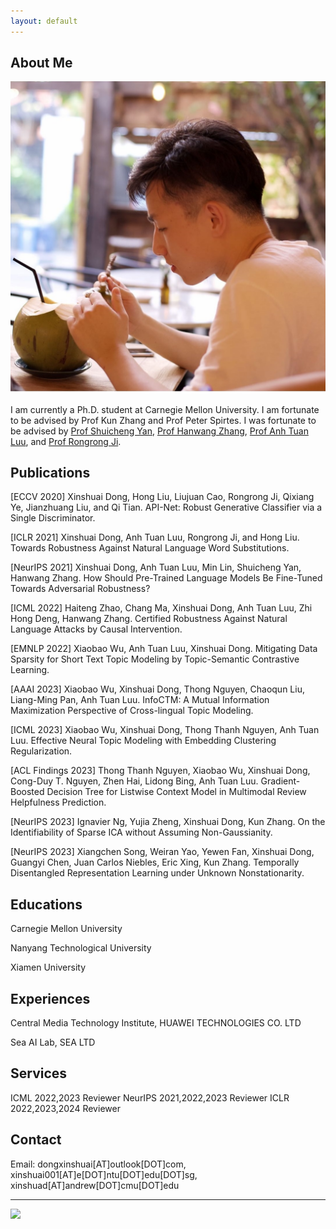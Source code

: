 ```yaml
---
layout: default
---
```


## About Me

<img class="profile-picture" src="me.jpg">

I am currently a Ph.D. student at Carnegie Mellon University. I am fortunate to be advised by Prof Kun Zhang and Prof Peter Spirtes. I was fortunate to be advised by [Prof Shuicheng Yan](https://yanshuicheng.ai/), [Prof Hanwang Zhang](https://personal.ntu.edu.sg/hanwangzhang/), [Prof Anh Tuan Luu](https://tuanluu.github.io/), and [Prof Rongrong Ji](https://mac.xmu.edu.cn/rrji_en/). 

## Publications

[ECCV 2020] 
Xinshuai Dong, Hong Liu, Liujuan Cao, Rongrong Ji, Qixiang Ye, Jianzhuang Liu, and Qi Tian.
API-Net: Robust Generative Classifier via a Single Discriminator.

[ICLR 2021] Xinshuai Dong, Anh Tuan Luu, Rongrong Ji, and Hong Liu. 
Towards Robustness Against Natural Language Word Substitutions.

[NeurIPS 2021] Xinshuai Dong, Anh Tuan Luu, Min Lin, Shuicheng Yan, Hanwang Zhang.
How Should Pre-Trained Language Models Be Fine-Tuned Towards Adversarial Robustness?

[ICML 2022] Haiteng Zhao, Chang Ma, Xinshuai Dong, Anh Tuan Luu, Zhi Hong Deng, Hanwang Zhang.
Certified Robustness Against Natural Language Attacks by Causal Intervention.

[EMNLP 2022] Xiaobao Wu, Anh Tuan Luu, Xinshuai Dong.
Mitigating Data Sparsity for Short Text Topic Modeling by Topic-Semantic Contrastive Learning.

[AAAI 2023] Xiaobao Wu, Xinshuai Dong, Thong Nguyen, Chaoqun Liu, Liang-Ming Pan, Anh Tuan Luu.
InfoCTM: A Mutual Information Maximization Perspective of Cross-lingual Topic Modeling.

[ICML 2023] Xiaobao Wu, Xinshuai Dong, Thong Thanh Nguyen, Anh Tuan Luu.
Effective Neural Topic Modeling with Embedding Clustering Regularization.

[ACL Findings 2023] Thong Thanh Nguyen, Xiaobao Wu, Xinshuai Dong, Cong-Duy T. Nguyen, Zhen Hai, Lidong Bing, Anh Tuan Luu.
Gradient-Boosted Decision Tree for Listwise Context Model in Multimodal Review Helpfulness Prediction.

[NeurIPS 2023] Ignavier Ng, Yujia Zheng, Xinshuai Dong, Kun Zhang.
On the Identifiability of Sparse ICA without Assuming Non-Gaussianity.

[NeurIPS 2023] Xiangchen Song, Weiran Yao, Yewen Fan, Xinshuai Dong, Guangyi Chen, Juan Carlos Niebles, Eric Xing, Kun Zhang.
Temporally Disentangled Representation Learning under Unknown Nonstationarity.

## Educations

Carnegie Mellon University

Nanyang Technological University

Xiamen University

## Experiences

Central Media Technology Institute, HUAWEI TECHNOLOGIES CO. LTD

Sea AI Lab, SEA LTD

## Services

ICML 2022,2023 Reviewer
NeurIPS 2021,2022,2023 Reviewer
ICLR 2022,2023,2024 Reviewer

## Contact
Email: dongxinshuai[AT]outlook[DOT]com, xinshuai001[AT]e[DOT]ntu[DOT]edu[DOT]sg, xinshuad[AT]andrew[DOT]cmu[DOT]edu

---

<a href='https://clustrmaps.com/site/1bkfr'  title='Visit tracker'><img src='//clustrmaps.com/map_v2.png?cl=ffffff&w=500&t=tt&d=S1V77A2LG8nEgR2cXpLbOxQn_4f0ACm7qvJJ_0vThA0&co=459edd'/></a>
